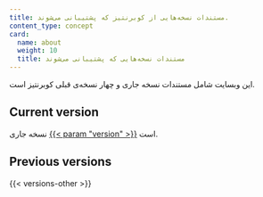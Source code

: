 ```yaml
---
title: مستندات نسخه‌هایی از کوبرنتیز که پشتیبانی می‌شوند.
content_type: concept
card:
  name: about
  weight: 10
  title: مستندات نسخه‌هایی که پشتیبانی می‌شوند
---
```


<!-- overview -->

این وبسایت شامل مستندات نسخه جاری و چهار نسخه‌ی قبلی کوبرنتیز است.



<!-- body -->

## Current version

نسخه جاری
[{{< param "version" >}}](/) است.

## Previous versions

{{< versions-other >}}
